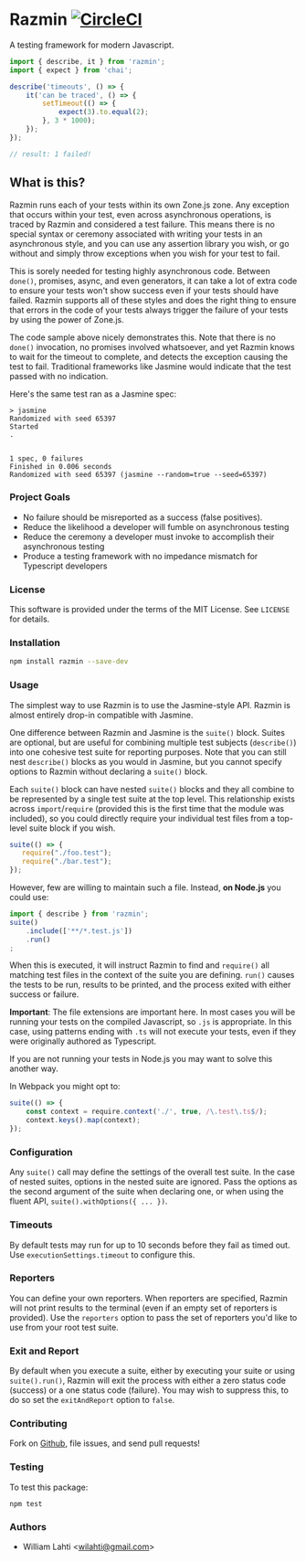 # Razmin [![CircleCI](https://circleci.com/gh/rezonant/razmin.svg?style=svg)](https://circleci.com/gh/rezonant/razmin)


A testing framework for modern Javascript.

```ts
import { describe, it } from 'razmin';
import { expect } from 'chai';

describe('timeouts', () => {
    it('can be traced', () => {
        setTimeout(() => {
            expect(3).to.equal(2);
        }, 3 * 1000);
    });
});

// result: 1 failed!
```

## What is this?
Razmin runs each of your tests within its own Zone.js zone. Any exception that occurs within your test, even across asynchronous operations, is traced by Razmin and considered a test failure. This means there is no special syntax or ceremony associated with writing your tests in an asynchronous style, and you can use any assertion library you wish, or go without and simply throw exceptions when you wish for your test to fail.

This is sorely needed for testing highly asynchronous code. Between `done()`, promises, async,
and even generators, it can take a lot of extra code to ensure your tests won't show success 
even if your tests should have failed. Razmin supports all of these styles and does the right 
thing to ensure that errors in the code of your tests always trigger the failure of your tests
by using the power of Zone.js.

The code sample above nicely demonstrates this. Note that there is no `done()` invocation, no
promises involved whatsoever, and yet Razmin knows to wait for the timeout to complete, and detects the exception causing the test to fail. Traditional frameworks like Jasmine would indicate that the test passed with no indication. 

Here's the same test ran as a Jasmine spec:
```
> jasmine
Randomized with seed 65397
Started
.


1 spec, 0 failures
Finished in 0.006 seconds
Randomized with seed 65397 (jasmine --random=true --seed=65397)
```

### Project Goals
- No failure should be misreported as a success (false positives). 
- Reduce the likelihood a developer will fumble on asynchronous testing
- Reduce the ceremony a developer must invoke to accomplish their asynchronous testing
- Produce a testing framework with no impedance mismatch for Typescript developers

### License

This software is provided under the terms of the MIT License. See `LICENSE` for details.

### Installation

```sh
npm install razmin --save-dev
```

### Usage

The simplest way to use Razmin is to use the Jasmine-style API. Razmin is almost entirely drop-in compatible with Jasmine. 

One difference between Razmin and Jasmine is the `suite()` block. Suites are optional, but 
are useful for combining multiple test subjects (`describe()`) into one cohesive test suite for
reporting purposes. Note that you can still nest `describe()` blocks as you would in Jasmine,
but you cannot specify options to Razmin without declaring a `suite()` block.

Each `suite()` block can have nested `suite()` blocks and they all combine to be represented by 
a single test suite at the top level. This relationship exists across `import`/`require` (provided this is the first time that the module was included), so you could directly require your individual test files from a top-level suite block if you wish. 

```ts
suite(() => {
   require("./foo.test");
   require("./bar.test");
});
```

However, few are willing to maintain such a file. Instead, **on Node.js** you could use:

```ts
import { describe } from 'razmin';
suite()
    .include(['**/*.test.js'])
    .run()
;
```

When this is executed, it will instruct Razmin to find and `require()` all matching test files 
in the context of the suite you are defining. `run()` causes the tests to be run, results to 
be printed, and the process exited with either success or failure.

**Important**: The file extensions are important here. In most cases you will be running your tests on the compiled Javascript, so `.js` is appropriate. In this case, using patterns ending
with `.ts` will not execute your tests, even if they were originally authored as Typescript.

If you are not running your tests in Node.js you may want to solve this another way. 

In Webpack you might opt to:

```ts
suite(() => {
    const context = require.context('./', true, /\.test\.ts$/);
    context.keys().map(context);
});
```

### Configuration

Any `suite()` call may define the settings of the overall test suite. In the case of nested suites, options in the nested suite are ignored. Pass the options as the second argument of the suite when declaring one, or when using the fluent API, `suite().withOptions({ ... })`.

### Timeouts

By default tests may run for up to 10 seconds before they fail as timed out. Use `executionSettings.timeout` to configure this.

### Reporters

You can define your own reporters. When reporters are specified, Razmin will not print results to the terminal (even if an empty set of reporters is provided). Use the `reporters` option to pass the set of reporters you'd like to use from your root test suite.

### Exit and Report

By default when you execute a suite, either by executing your suite or using `suite().run()`, Razmin will exit the process with either a zero status code (success) or a one status code (failure). You may wish to suppress this, to do so set the `exitAndReport` option to `false`.

### Contributing

Fork on [Github](http://github.com/rezonant/razmin), file issues, and send pull requests!

### Testing

To test this package:

```npm test```

### Authors

- William Lahti <<wilahti@gmail.com>>

